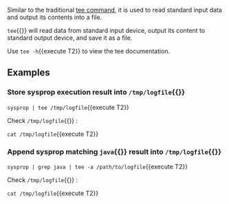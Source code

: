 Similar to the traditional [tee command](https://arthas.aliyun.com/en/doc/tee.html), it is used to read standard input data and output its contents into a file.

`tee`{{}} will read data from standard input device, output its content to standard output device, and save it as a file.

Use `tee -h`{{execute T2}} to view the tee documentation.

## Examples

### Store sysprop execution result into `/tmp/logfile`{{}}

`sysprop | tee /tmp/logfile`{{execute T2}}

Check `/tmp/logfile`{{}} :

`cat /tmp/logfile`{{execute T2}}

### Append sysprop matching `java`{{}} result into `/tmp/logfile`{{}}

`sysprop | grep java | tee -a /path/to/logfile`{{execute T2}}

Check `/tmp/logfile`{{}} :

`cat /tmp/logfile`{{execute T2}}
